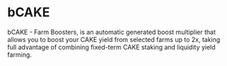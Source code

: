 # bCAKE

bCAKE - Farm Boosters, is an automatic generated boost multiplier that allows you to boost your CAKE yield from selected farms up to 2x, taking full advantage of combining fixed-term CAKE staking and liquidity yield farming.
